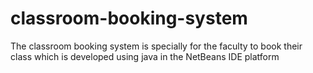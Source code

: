 # classroom-booking-system
The classroom booking system is specially for the faculty to book their class which is developed using java in the NetBeans IDE platform
